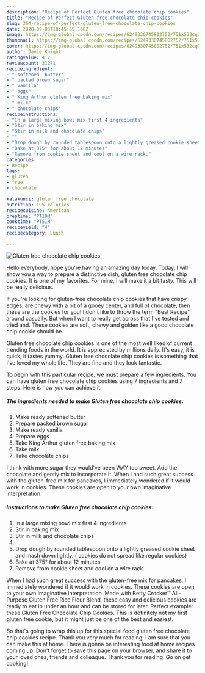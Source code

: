 ```yaml
---
description: "Recipe of Perfect Gluten free chocolate chip cookies"
title: "Recipe of Perfect Gluten free chocolate chip cookies"
slug: 364-recipe-of-perfect-gluten-free-chocolate-chip-cookies
date: 2020-09-03T18:45:55.168Z
image: https://img-global.cpcdn.com/recipes/6249330745802752/751x532cq70/gluten-free-chocolate-chip-cookies-recipe-main-photo.jpg
thumbnail: https://img-global.cpcdn.com/recipes/6249330745802752/751x532cq70/gluten-free-chocolate-chip-cookies-recipe-main-photo.jpg
cover: https://img-global.cpcdn.com/recipes/6249330745802752/751x532cq70/gluten-free-chocolate-chip-cookies-recipe-main-photo.jpg
author: Janie Knight
ratingvalue: 4.7
reviewcount: 31271
recipeingredient:
- " softened  butter"
- " packed brown sugar"
- " vanilla"
- " eggs"
- " King Arthur gluten free baking mix"
- " milk"
- " chocolate chips"
recipeinstructions:
- "In a large mixing bowl mix first 4 ingredients"
- "Stir in baking mix"
- "Stir in milk and chocolate chips"
- ""
- "Drop dough by rounded tablespoon onto a lightly greased cookie sheet and mash down lightly. ( cookies do not spread like regular cookies)"
- "Bake at 375° for about 12 minutes"
- "Remove from cookie sheet and cool on a wire rack."
categories:
- Recipe
tags:
- gluten
- free
- chocolate

katakunci: gluten free chocolate 
nutrition: 195 calories
recipecuisine: American
preptime: "PT19M"
cooktime: "PT51M"
recipeyield: "4"
recipecategory: Lunch

---
```



![Gluten free chocolate chip cookies](https://img-global.cpcdn.com/recipes/6249330745802752/751x532cq70/gluten-free-chocolate-chip-cookies-recipe-main-photo.jpg)

Hello everybody, hope you're having an amazing day today. Today, I will show you a way to prepare a distinctive dish, gluten free chocolate chip cookies. It is one of my favorites. For mine, I will make it a bit tasty. This will be really delicious.

If you&#39;re looking for gluten-free chocolate chip cookies that have crispy edges, are chewy with a bit of a gooey center, and full of chocolate, then these are the cookies for you! I don&#39;t like to throw the term &#34;Best Recipe&#34; around casually. But when I want to really get across that I&#39;ve tested and tried and. These cookies are soft, chewy and golden like a good chocolate chip cookie should be.

Gluten free chocolate chip cookies is one of the most well liked of current trending foods in the world. It is appreciated by millions daily. It's easy, it is quick, it tastes yummy. Gluten free chocolate chip cookies is something that I've loved my whole life. They are fine and they look fantastic.


To begin with this particular recipe, we must prepare a few ingredients. You can have gluten free chocolate chip cookies using 7 ingredients and 7 steps. Here is how you can achieve it.

<!--inarticleads1-->

##### The ingredients needed to make Gluten free chocolate chip cookies:

1. Make ready  softened  butter
1. Prepare  packed brown sugar
1. Make ready  vanilla
1. Prepare  eggs
1. Take  King Arthur gluten free baking mix
1. Take  milk
1. Take  chocolate chips


I think with more sugar they would&#39;ve been WAY too sweet. Add the chocolate and gently mix to incorporate it. When I had such great success with the gluten-free mix for pancakes, I immediately wondered if it would work in cookies. These cookies are open to your own imaginative interpretation. 

<!--inarticleads2-->

##### Instructions to make Gluten free chocolate chip cookies:

1. In a large mixing bowl mix first 4 ingredients
1. Stir in baking mix
1. Stir in milk and chocolate chips
1. 
1. Drop dough by rounded tablespoon onto a lightly greased cookie sheet and mash down lightly. ( cookies do not spread like regular cookies)
1. Bake at 375° for about 12 minutes
1. Remove from cookie sheet and cool on a wire rack.


When I had such great success with the gluten-free mix for pancakes, I immediately wondered if it would work in cookies. These cookies are open to your own imaginative interpretation. Made with Betty Crocker™ All-Purpose Gluten Free Rice Flour Blend, these easy and delicious cookies are ready to eat in under an hour and can be stored for later. Perfect example: these Gluten Free Chocolate Chip Cookies. This is definitely not my first gluten free cookie, but it might just be one of the best and easiest. 

So that's going to wrap this up for this special food gluten free chocolate chip cookies recipe. Thank you very much for reading. I am sure that you can make this at home. There is gonna be interesting food at home recipes coming up. Don't forget to save this page on your browser, and share it to your loved ones, friends and colleague. Thank you for reading. Go on get cooking!
